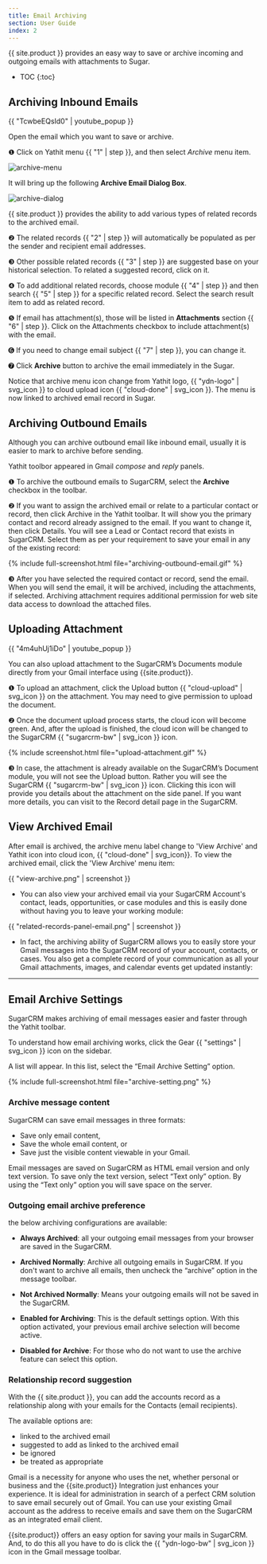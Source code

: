 ```yaml
---
title: Email Archiving
section: User Guide
index: 2
---
```


{{ site.product }} provides an easy way to save or archive incoming and outgoing emails with attachments to Sugar.

* TOC
{:toc}

## Archiving Inbound Emails

{{ "TcwbeEQsId0" | youtube_popup }}

Open the email which you want to save or archive.

❶ Click on Yathit menu {{ "1" | step }}, and then select *Archive* menu item. 

![archive-menu](https://yathit-assets.storage.googleapis.com/web/archive-menu.png)


It will bring up the following **Archive Email Dialog Box**.

![archive-dialog](https://yathit-assets.storage.googleapis.com/web/archive-dialog.png) 

{{ site.product }}  provides the ability to add various types of related records to the archived email.

❷ The related records {{ "2" | step }} will automatically be populated as per the sender and recipient email addresses.

❸ Other possible related records {{ "3" | step }} are suggested base on your historical selection. To related a suggested record, click on it.

❹ To add additional related records, choose module {{ "4" | step }} and then search {{ "5" | step }} for a specific related record. Select the search result item to add as related record.

❺ If email has attachment(s), those will be listed in **Attachments** section {{ "6" | step }}. Click on the Attachments checkbox to include attachment(s) with the email.

➏ If you need to change email subject {{ "7" | step }}, you can change it.

➐ Click **Archive** button to archive the email immediately in the Sugar.

Notice that archive menu icon change from Yathit logo, {{ "ydn-logo" | svg_icon }} to cloud upload icon {{ "cloud-done" | svg_icon }}. The menu is now linked to archived email record in Sugar.


## Archiving Outbound Emails

Although you can archive outbound email like inbound email, usually it is easier to mark to archive before sending. 

Yathit toolbor appeared in Gmail _compose_ and _reply_ panels. 

❶ To archive the outbound emails to SugarCRM, select the **Archive** checkbox in the toolbar.

❷ If you want to assign the archived email or relate to a particular contact or record, then click Archive in the Yathit toolbar. It will show you the primary contact and record already assigned to the email. If you want to change it, then click Details. You will see a Lead or Contact record that exists in SugarCRM. Select them as per your requirement to save your email in any of the existing record:
 
{% include full-screenshot.html file="archiving-outbound-email.gif" %}

❸ After you have selected the required contact or record, send the email. When you will send the email, it will be archived, including the attachments, if selected. Archiving attachment requires additional permission for web site data access to download the attached files.


## Uploading Attachment

{{ "4m4uhUj1iDo" | youtube_popup }}

You can also upload attachment to the SugarCRM’s Documents module directly from your Gmail interface using {{site.product}}. 

❶ To upload an attachment, click the Upload button {{ "cloud-upload" | svg_icon }} on the attachment. You may need to give permission to upload the document. 

❷ Once the document upload process starts, the cloud icon will become green. And, after the upload is finished, the cloud icon will be changed to the SugarCRM {{ "sugarcrm-bw" | svg_icon }} icon.

{% include screenshot.html file="upload-attachment.gif" %}

❸ In case, the attachment is already available on the SugarCRM’s Document module, you will not see the Upload button. Rather you will see the SugarCRM {{ "sugarcrm-bw" | svg_icon }} icon. Clicking this icon will provide you details about the attachment on the side panel. If you want more details, you can visit to the Record detail page in the SugarCRM.


## View Archived Email

After email is archived, the archive menu label change to 'View Archive' and Yathit icon into cloud icon, {{ "cloud-done" | svg_icon}}. To view the archived email, click the 'View Archive' menu item:

{{ "view-archive.png" | screenshot }}

* You can also view your archived email via your SugarCRM Account's contact, leads, opportunities, or case modules and this is easily done without having you to leave your working module:

{{ "related-records-panel-email.png" | screenshot }}

* In fact, the archiving ability of SugarCRM allows you to easily store your Gmail messages into the SugarCRM record of your account, contacts, or cases. You also get a complete record of your communication as all your Gmail attachments, images, and calendar events get updated instantly:

<hr>

## Email Archive Settings

SugarCRM makes archiving of email messages easier and faster through the Yathit toolbar.

To understand how email archiving works, click the Gear {{ "settings" | svg_icon }} icon on the sidebar. 

A list will appear. In this list, select the “Email Archive Setting” option.

{% include full-screenshot.html file="archive-setting.png" %}


### Archive message content

SugarCRM can save email messages in three formats: 
* Save only email content, 
* Save the whole email content, or 
* Save just the visible content viewable in your Gmail.

Email messages are saved on SugarCRM as HTML email version and only text version. To save only the text version, select “Text only” option. By using the “Text only” option you will save space on the server.


### Outgoing email archive preference

the below archiving configurations are available:

* **Always Archived**: all your outgoing email messages from your browser are saved in the SugarCRM.

* **Archived Normally**: Archive all outgoing emails in SugarCRM. If you don't want to archive all emails, then uncheck the “archive” option in the message toolbar. 

* **Not Archived Normally**: Means your outgoing emails will not be saved in the SugarCRM.

* **Enabled for Archiving**: This is the default settings option. With this option activated, your previous email archive selection will become active.

* **Disabled for Archive**: For those who do not want to use the archive feature can select this option.


### Relationship record suggestion

With the {{ site.product }}, you can add the accounts record as a relationship along with your emails for the Contacts (email recipients). 

The available options  are:

* linked to the archived email
* suggested to add as linked to the archived email
* be ignored
* be treated as appropriate

Gmail is a necessity for anyone who uses the net, whether personal or business and the {{site.product}} Integration just enhances your experience. It is ideal for administration in search of a perfect CRM solution to save email securely out of Gmail. You can use your existing Gmail account as the address to receive emails and save them on the SugarCRM as an integrated email client.

{{site.product}} offers an easy option for saving your mails in SugarCRM. And, to do this all you have to do is click the {{ "ydn-logo-bw" | svg_icon }} icon in the Gmail message toolbar.

